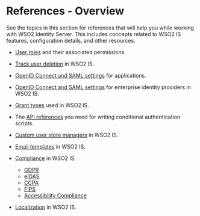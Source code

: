 # References - Overview

See the topics in this section for references that will help you while working with WSO2 Identity Server. This includes concepts related to WSO2 IS features, configuration details, and other resources.

- [User roles]({{base_path}}/references/user-management/user-roles/) and their associated permissions.

- [Track user deletion]({{base_path}}/references/user-management/track-deletion/) in WSO2 IS.

- [OpenID Connect and SAML settings]({{base_path}}/references/app-settings/) for applications.

- [OpenID Connect and SAML settings]({{base_path}}/references/idp-settings/) for enterprise identity providers in WSO2 IS.

- [Grant types]({{base_path}}/references/grant-types/) used in WSO2 IS.

- The [API references]({{base_path}}/references/conditional-auth/api-reference/) you need for writing conditional authentication scripts.

- [Custom user store managers]({{base_path}}/references/user-stores/write-a-custom-user-store-manager/) in WSO2 IS.

- [Email templates]({{base_path}}/references/email-templates/) in WSO2 IS.

- [Compliance]({{base_path}}/references/compliance) in WSO2 IS.

    - [GDPR]({{base_path}}/references/compliance/gdpr)
    - [eIDAS]({{base_path}}/references/compliance/eidas)
    - [CCPA]({{base_path}}/references/compliance/ccpa)
    - [FIPS]({{base_path}}/references/compliance/fips)
    - [Accessibility Compliance]({{base_path}}/references/compliance/accessibility)

- [Localization]({{base_path}}/references/localization/) in WSO2 IS.